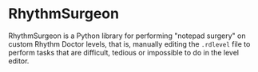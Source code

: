# RhythmSurgeon

RhythmSurgeon is a Python library for performing "notepad surgery" on custom Rhythm Doctor levels, that is, manually editing the `.rdlevel` file to perform tasks that are difficult, tedious or impossible to do in the level editor.